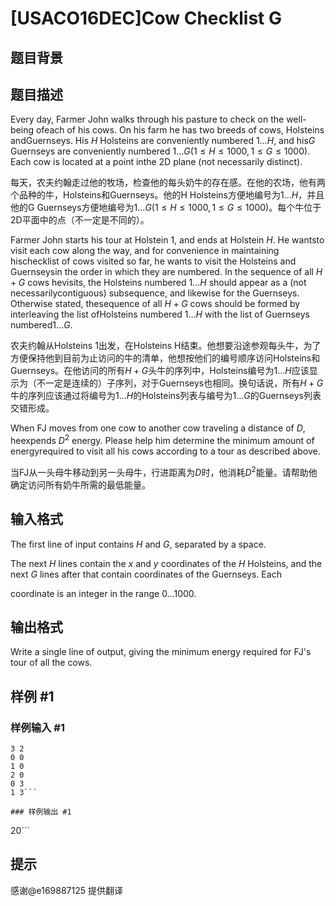 # [USACO16DEC]Cow Checklist G

## 题目背景



## 题目描述

Every day, Farmer John walks through his pasture to check on the well-being ofeach of his cows.   On his farm he has two breeds of cows, Holsteins andGuernseys.  His $H$ Holsteins are conveniently numbered $1 \ldots H$, and his$G$ Guernseys are conveniently numbered $1 \ldots G$($1 \leq H \leq 1000, 1 \leq G \leq 1000$).  Each cow is located at a point inthe 2D plane (not necessarily distinct).

每天，农夫约翰走过他的牧场，检查他的每头奶牛的存在感。在他的农场，他有两个品种的牛，Holsteins和Guernseys。他的H Holsteins方便地编号为$1 \ldots H$，并且他的G Guernseys方便地编号为$1 \ldots G$($1 \leq H \leq 1000, 1 \leq G \leq 1000$)。每个牛位于2D平面中的点（不一定是不同的）。

Farmer John starts his tour at Holstein 1, and ends at Holstein $H$.  He wantsto visit each cow along the way, and for convenience in maintaining hischecklist of cows visited so far, he wants to visit the Holsteins and Guernseysin the order in which they are numbered.  In the sequence of all $H+G$ cows hevisits, the Holsteins numbered $1 \ldots H$ should appear as a (not necessarilycontiguous) subsequence, and likewise for the Guernseys. Otherwise stated, thesequence of all $H+G$ cows should be formed by  interleaving the list ofHolsteins numbered $1 \ldots H$ with the list of Guernseys numbered$1 \ldots G$.

农夫约翰从Holsteins 1出发，在Holsteins H结束。他想要沿途参观每头牛，为了方便保持他到目前为止访问的牛的清单，他想按他们的编号顺序访问Holsteins和Guernseys。在他访问的所有$H+G$头牛的序列中，Holsteins编号为$1 \ldots H$应该显示为（不一定是连续的）子序列，对于Guernseys也相同。换句话说，所有$H+G$牛的序列应该通过将编号为$1 \ldots H$的Holsteins列表与编号为$1 \ldots G$的Guernseys列表交错形成。

When FJ moves from one cow to another cow traveling a distance of $D$, heexpends $D^2$ energy.  Please help him determine the minimum amount of energyrequired to visit all his cows according to a tour as described above.

当FJ从一头母牛移动到另一头母牛，行进距离为$D$时，他消耗$D^2$能量。请帮助他确定访问所有奶牛所需的最低能量。


## 输入格式

The first line of input contains $H$ and $G$, separated by a space.


The next $H$ lines contain the $x$ and $y$ coordinates of the $H$ Holsteins, and the next $G$ lines after that contain coordinates of the Guernseys.  Each

coordinate is an integer in the range $0 \ldots 1000$.


## 输出格式

Write a single line of output, giving the minimum energy required for FJ's tour of all the cows.


## 样例 #1

### 样例输入 #1
```
3 2
0 0
1 0
2 0
0 3
1 3```

### 样例输出 #1

```
20```

## 提示

感谢@e169887125 提供翻译

